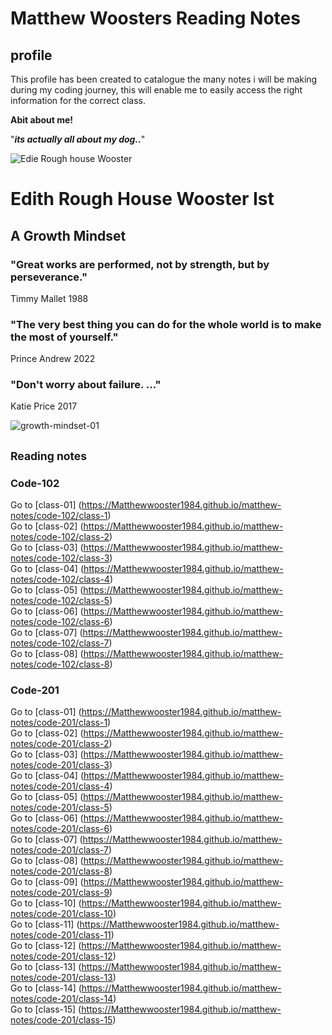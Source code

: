   # Matthew Woosters Reading Notes  
  
  ## profile 
  
  This profile has been created to catalogue the many notes i will be making during my coding journey, this
  will enable me to easily access the right information for the correct class.
 
  
  **Abit about me!**
  
 "***its actually all about my dog..***"
  
  
  ![Edie Rough house Wooster](https://user-images.githubusercontent.com/122787462/212980546-64304343-a1fa-410e-a2ac-bfc77377dc8c.jpg)


# Edith Rough House Wooster Ist

 
  ## A Growth Mindset
  
 ### "Great works are performed, not by strength, but by perseverance." ###
  
   Timmy Mallet 1988
   
   ### "The very best thing you can do for the whole world is to make the most of yourself." ###
   
   Prince Andrew 2022
   
   ### "Don't worry about failure. ..." ###
   
   Katie Price 2017



  ![growth-mindset-01](https://user-images.githubusercontent.com/122787462/212985158-c505b01c-9b41-4852-ac72-0c2b911c94e7.png)

  
   ## <sub>Reading notes</sub> ##
  
 ### Code-102 
Go to [class-01]  (https://Matthewwooster1984.github.io/matthew-notes/code-102/class-1)     
Go to [class-02]  (https://Matthewwooster1984.github.io/matthew-notes/code-102/class-2)         
Go to [class-03]  (https://Matthewwooster1984.github.io/matthew-notes/code-102/class-3)   
Go to [class-04]  (https://Matthewwooster1984.github.io/matthew-notes/code-102/class-4)  
Go to [class-05]  (https://Matthewwooster1984.github.io/matthew-notes/code-102/class-5)  
Go to [class-06]  (https://Matthewwooster1984.github.io/matthew-notes/code-102/class-6)  
Go to [class-07]  (https://Matthewwooster1984.github.io/matthew-notes/code-102/class-7)  
Go to [class-08]  (https://Matthewwooster1984.github.io/matthew-notes/code-102/class-8)  

 ### Code-201
Go to [class-01]  (https://Matthewwooster1984.github.io/matthew-notes/code-201/class-1)  
Go to [class-02]  (https://Matthewwooster1984.github.io/matthew-notes/code-201/class-2)  
Go to [class-03]  (https://Matthewwooster1984.github.io/matthew-notes/code-201/class-3)  
Go to [class-04]  (https://Matthewwooster1984.github.io/matthew-notes/code-201/class-4)  
Go to [class-05]  (https://Matthewwooster1984.github.io/matthew-notes/code-201/class-5)  
Go to [class-06]  (https://Matthewwooster1984.github.io/matthew-notes/code-201/class-6)  
Go to [class-07]  (https://Matthewwooster1984.github.io/matthew-notes/code-201/class-7)  
Go to [class-08]  (https://Matthewwooster1984.github.io/matthew-notes/code-201/class-8)  
Go to [class-09]  (https://Matthewwooster1984.github.io/matthew-notes/code-201/class-9)  
Go to [class-10]  (https://Matthewwooster1984.github.io/matthew-notes/code-201/class-10)  
Go to [class-11]  (https://Matthewwooster1984.github.io/matthew-notes/code-201/class-11)  
Go to [class-12]  (https://Matthewwooster1984.github.io/matthew-notes/code-201/class-12)  
Go to [class-13]  (https://Matthewwooster1984.github.io/matthew-notes/code-201/class-13)  
Go to [class-14]  (https://Matthewwooster1984.github.io/matthew-notes/code-201/class-14)  
Go to [class-15]  (https://Matthewwooster1984.github.io/matthew-notes/code-201/class-15)  
